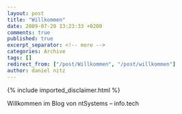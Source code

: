 ```yaml
---
layout: post
title: "Willkommen"
date: 2009-07-20 13:23:33 +0200
comments: true
published: true
excerpt_separator: <!-- more -->
categories: Archive
tags: []
redirect_from: ["/post/Willkommen", "/post/willkommen"]
author: daniel nitz
---
```

<!-- more -->
{% include imported_disclaimer.html %}
<p>Willkommen im Blog von ntSystems – info.tech</p>

